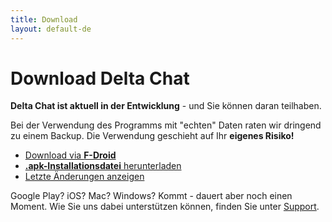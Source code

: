 ```yaml
---
title: Download
layout: default-de
---
```


# Download Delta Chat

**Delta Chat ist aktuell in der Entwicklung** - und Sie können daran teilhaben.

Bei der Verwendung des Programms mit "echten" Daten raten wir dringend zu einem Backup. Die Verwendung geschieht auf Ihr **eigenes Risiko!**

* [Download via **F-Droid**](https://f-droid.org/app/com.b44t.messenger)
* [**.apk-Installationsdatei** herunterladen](https://f-droid.org/repository/browse/?fdid=com.b44t.messenger#downloadbutton)
* [Letzte Änderungen anzeigen](../en/changelog)

Google Play? iOS? Mac? Windows? Kommt - dauert aber noch einen Moment. Wie Sie uns dabei unterstützen können, finden Sie unter [Support](support).

